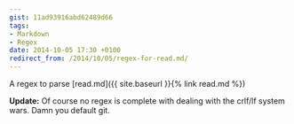 ```yaml
---
gist: 11ad93916abd62489d66
tags: 
- Markdown 
- Regex
date: 2014-10-05 17:30 +0100
redirect_from: /2014/10/05/regex-for-read.md/
---
```

A regex to parse [read.md]({{ site.baseurl }}{% link read.md %})

**Update:** Of course no regex is complete with dealing with the crlf/lf system wars. Damn you default git.
